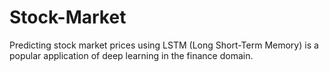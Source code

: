 # Stock-Market
Predicting stock market prices using LSTM (Long Short-Term Memory) is a popular application of deep learning in the finance domain. 
